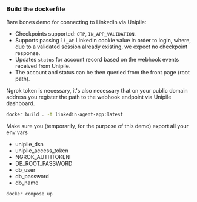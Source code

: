 ### Build the dockerfile

Bare bones demo for connecting to LinkedIn via Unipile:

- Checkpoints supported: `OTP`, `IN_APP_VALIDATION`.
- Supports passing `li_at` LinkedIn cookie value in order to login, where, due to a validated session already existing, we expect no checkpoint response.
- Updates `status` for account record based on the webhook events received from Unipile.
- The account and status can be then queried from the front page (root path).

Ngrok token is necessary, it's also necessary that on your public domain address you register the path to the webhook endpoint via Unipile dashboard.

```sh
docker build . -t linkedin-agent-app:latest
```

Make sure you (temporarily, for the purpose of this demo) export all your env vars
- unipile_dsn
- unipile_access_token
- NGROK_AUTHTOKEN
- DB_ROOT_PASSWORD
- db_user
- db_password
- db_name

```sh
docker compose up
```